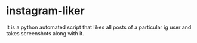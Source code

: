 # instagram-liker
 It is a python automated script that likes all posts of a particular ig user and takes screenshots along with it.
